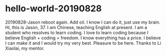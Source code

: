 # hello-world-20190828
20190828-Jason reboot again. Add oil. 
I know I can do it, just use my brain.
Hi, this is Jason, 37.
I am Chinese, teaching English at present.
I am a student who resolves to learn coding.
I love to learn coding because I believe English + coding = freedom.
I know everything has a price.
I believe I can make it and I would try my very best.
Pleasure to be here.
Thanks to Li Xiaolai, my mentor.
